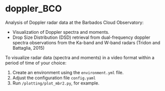 # doppler_BCO
Analysis of Doppler radar data at the Barbados Cloud Observatory:
- Visualization of Doppler spectra and moments.
- Drop Size Distribution (DSD) retrieval from dual-frequency doppler spectra observations from the Ka-band and W-band radars (Tridon and Battaglia, 2015)

To visualize radar data (spectra and moments) in a video format within a period of time of your choice:
  1. Create an environment using the `environment.yml` file.
  2. Adjust the configuration file `config.yaml`
  3. Run `/plotting/plot_mbr2.py`, for example. 
